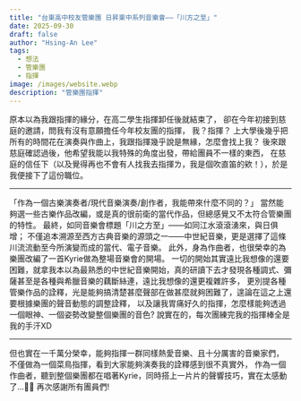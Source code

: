 ```yaml
---
title: "台東高中校友管樂團 日昇東中系列音樂會——「川方之至」"
date: 2025-09-30
draft: false
author: "Hsing-An Lee"
tags:
  - 想法
  - 管樂團
  - 指揮
image: /images/website.webp
description: "管樂團指揮"
---
```


原本以為我跟指揮的緣分，在高二學生指揮卸任後就結束了，
卻在今年初接到慈庭的邀請，問我有沒有意願擔任今年校友團的指揮，
我？指揮？
上大學後幾乎把所有的時間花在演奏與作曲上，我跟指揮幾乎說是無緣，怎麼會找上我？
後來跟慈庭確認過後，他希望我能以我特殊的角度出發，帶給團員不一樣的東西，
在慈庭的信任下（以及覺得再也不會有人找我去指揮ㄌ，我是個吹直笛的欸！），於是我便接下了這份職位。

---

「作為一個古樂演奏者/現代音樂演奏/創作者，我能帶來什麼不同的？」
當然能夠選一些古樂作品改編，或是真的很前衛的當代作品，但總感覺又不太符合管樂團的特性。
最終，如同音樂會標題「川之方至」——如同江水滾滾湧來，與日俱增；
不僅追本溯源至西方古典音樂的源頭之一——中世紀音樂，更是選擇了這條川流流動至今所演變而成的當代、電子音樂。
此外，身為作曲者，也很榮幸的為樂團改編了一首Kyrie做為整場音樂會的開場。
一切的開始其實遠比我想像的還要困難，就拿我本以為最熟悉的中世紀音樂開始，真的研讀下去才發現各種調式、彌薩甚至是各種與希臘音樂的藕斷絲連，遠比我想像的還更複雜許多，
更別提各種管樂作品的詮釋，光是能夠搞清楚甚麼聲部在做甚麼就夠困難了，遑論在這之上還要根據樂團的聲音動態的調整詮釋，
以及讓我胃痛好久的指揮，怎麼樣能夠透過一個眼神、一個姿勢改變整個樂團的音色?
說實在的，每次團練完我的指揮棒全是我的手汗XD

---
但也實在一千萬分榮幸，能夠指揮一群同樣熱愛音樂、且十分厲害的音樂家們，
不僅做為一個菜鳥指揮，看到大家能夠演奏我的詮釋感到很不真實外，
作為一個作曲者，聽到整個樂團都在唱著Kyrie，同時搭上一片片的聲響技巧，實在太感動了...🥺🥺
再次感謝所有團員們!
